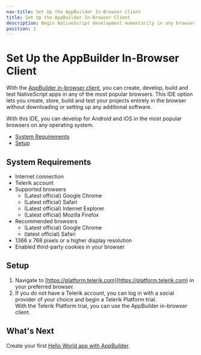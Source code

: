 ```yaml
---
nav-title: Set Up the AppBuilder In-Browser Client
title: Set Up the AppBuilder In-Browser Client
description: Begin NativeScript development momentarily in any browser on any operating system.
position: 1
---
```


# Set Up the AppBuilder In-Browser Client

With the [AppBuilder in-browser client](http://www.telerik.com/appbuilder/in-browser-client), you can create, develop, build and test NativeScript apps in any of the most popular browsers. This IDE option lets you create, store, build and test your projects entirely in the browser without downloading or setting up any additional software.

With this IDE, you can develop for Android and iOS in the most popular browsers on any operating system.

* [System Requirements](#system-requirements)
* [Setup](#setup)

## System Requirements

* Internet connection
* Telerik account
* Supported browsers
    * (Latest official) Google Chrome
    * (Latest official) Safari
    * (Latest official) Internet Explorer
    * (Latest official) Mozilla Firefox
* Recommended browsers
    * (Latest official) Google Chrome
    * (latest official) Safari
* 1366 x 768 pixels or a higher display resolution
* Enabled third-party cookies in your browser

## Setup

1. Navigate to [https://platform.telerik.com](https://platform.telerik.com) in your preferred browser.
1. If you do not have a Telerik account, you can log in with a social provider of your choice and begin a Telerik Platform trial.<br/>With the Telerik Platform trial, you can use the AppBuilder in-browser client.

## What's Next

Create your first [Hello World app with AppBuilder](./hello-world/hello-world-appbuilder.md).